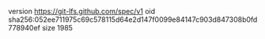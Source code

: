 version https://git-lfs.github.com/spec/v1
oid sha256:052ee711975c69c578115d64e2d147f0099e84147c903d847308b0fd778940ef
size 1985
